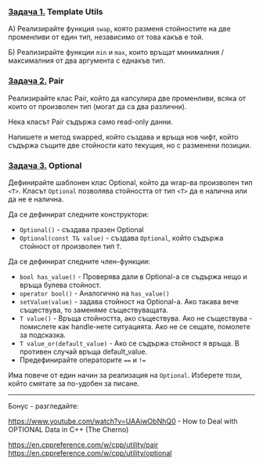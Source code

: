 ### <u>Задача 1.</u> Template Utils

А) Реализирайте функция `swap`, която разменя стойностите на две променливи от един тип, независимо от това какъв е той.

Б) Реализирайте функции `min` и `max`, които връщат минималния / максималния от два аргумента с еднакъв тип.

### <u>Задача 2.</u> Pair

Реализирайте клас Pair, който да капсулира две променливи, всяка от които от произволен тип (могат да са два различни). 

Нека класът Pair съдържа само read-only данни.

Напишете и метод swapped, който създава и връща нов чифт, който съдържа същите две стойности като текущия, но с разменени позиции.

### <u>Задача 3.</u> Optional

Дефинирайте шаблонен клас 
Optional, който да wrap-ва произволен тип `<T>`. Класът `Optional` позволява стойността от тип `<T>` да е налична или да не е налична.

Да се дефинират следните конструктори:
- `Optional()` - създава празен Optional
- `Optional(const T& value)` - създава `Optional`, който съдържа стойност от произволен тип `T`. 

Да се дефинират следните член-функции:
- `bool has_value()` - Проверява дали в Optional-а се съдържа нещо и връща булева стойност.
- `operator bool()` - Аналогично на `has_value()`
- `setValue(value)` - задава стойност на Optional-a. Ако такава вече съществува, то заменяме съществуващата.
- `T value()` - Връща стойността, ако съществува. Ако не съществува - помислете как handle-нете ситуацията. Ако не се сещате, помолете за подсказка.
- `T value_or(default_value)` - Ако се съдържа стойност я връща. В противен случай връща default_value.
- Предефинирайте операторите `==` и `!=`

Има повече от един начин за реализация на `Optional`. Изберете този, който смятате за по-удобен за писане. 

---

Бонус - разгледайте:

https://www.youtube.com/watch?v=UAAiwObNhQ0 - How to Deal with OPTIONAL Data in C++ (The Cherno)

https://en.cppreference.com/w/cpp/utility/pair
https://en.cppreference.com/w/cpp/utility/optional

